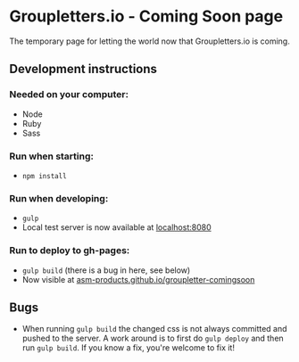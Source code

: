 # Groupletters.io - Coming Soon page

The temporary page for letting the world now that Groupletters.io is coming.

## Development instructions

### Needed on your computer:
- Node
- Ruby
- Sass

### Run when starting:
- `npm install`

### Run when developing:
- `gulp`
- Local test server is now available at [localhost:8080](http://localhost:8080)

### Run to deploy to gh-pages:
- `gulp build` (there is a bug in here, see below)
- Now visible at [asm-products.github.io/groupletter-comingsoon](http://asm-products.github.io/groupletter-comingsoon/)

## Bugs
- When running `gulp build` the changed css is not always committed and pushed to the server. A work around is to first do `gulp deploy` and then run `gulp build`. If you know a fix, you're welcome to fix it!
